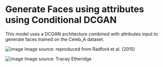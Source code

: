 # Generate Faces using attributes using Conditional DCGAN

This model uses a DCGAN architecture combined with attributes input to generate faces trained on the Celeb_A dataset.

![image](https://user-images.githubusercontent.com/56511544/119218454-a2b2ce80-bae0-11eb-8780-7c37a0220995.png)
Image source: reproduced from Radford et al. (2015)

![image](https://user-images.githubusercontent.com/56511544/119218481-ca099b80-bae0-11eb-9b2d-c07a2b693ba0.png)
Image source: Tracey Etheridge
